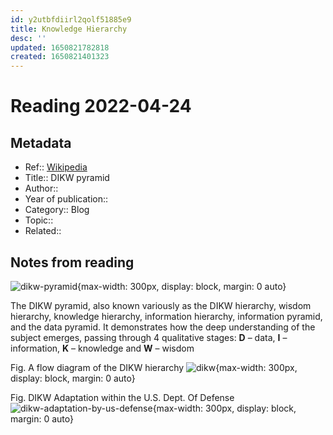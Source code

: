 ```yaml
---
id: y2utbfdiirl2qolf51885e9
title: Knowledge Hierarchy
desc: ''
updated: 1650821782818
created: 1650821401323
---
```

# Reading 2022-04-24

## Metadata

- Ref:: [Wikipedia](https://en.wikipedia.org/wiki/DIKW_pyramid)
- Title:: DIKW pyramid
- Author:: 
- Year of publication:: 
- Category:: Blog
- Topic:: 
- Related:: 

## Notes from reading

![dikw-pyramid](https://upload.wikimedia.org/wikipedia/commons/thumb/0/06/DIKW_Pyramid.svg/741px-DIKW_Pyramid.svg.png){max-width: 300px, display: block, margin: 0 auto}

The DIKW pyramid, also known variously as the DIKW hierarchy, wisdom hierarchy, knowledge hierarchy, information hierarchy, information pyramid, and the data pyramid.  It demonstrates how the deep understanding of the subject emerges, passing through 4 qualitative stages: **D** – data, **I** – information, **K** – knowledge and **W** – wisdom

Fig. A flow diagram of the DIKW hierarchy
![dikw](https://upload.wikimedia.org/wikipedia/commons/3/33/DIKW_%281%29.png){max-width: 300px, display: block, margin: 0 auto}

Fig. DIKW Adaptation within the U.S. Dept. Of Defense
![dikw-adaptation-by-us-defense](https://upload.wikimedia.org/wikipedia/commons/thumb/4/4e/US_DoD_KM_Pyramid.jpg/1200px-US_DoD_KM_Pyramid.jpg){max-width: 300px, display: block, margin: 0 auto}